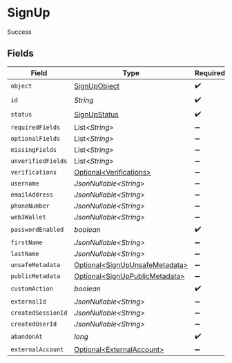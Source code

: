 # SignUp

Success


## Fields

| Field                                                                              | Type                                                                               | Required                                                                           | Description                                                                        |
| ---------------------------------------------------------------------------------- | ---------------------------------------------------------------------------------- | ---------------------------------------------------------------------------------- | ---------------------------------------------------------------------------------- |
| `object`                                                                           | [SignUpObject](../../models/components/SignUpObject.md)                            | :heavy_check_mark:                                                                 | N/A                                                                                |
| `id`                                                                               | *String*                                                                           | :heavy_check_mark:                                                                 | N/A                                                                                |
| `status`                                                                           | [SignUpStatus](../../models/components/SignUpStatus.md)                            | :heavy_check_mark:                                                                 | N/A                                                                                |
| `requiredFields`                                                                   | List\<*String*>                                                                    | :heavy_minus_sign:                                                                 | N/A                                                                                |
| `optionalFields`                                                                   | List\<*String*>                                                                    | :heavy_minus_sign:                                                                 | N/A                                                                                |
| `missingFields`                                                                    | List\<*String*>                                                                    | :heavy_minus_sign:                                                                 | N/A                                                                                |
| `unverifiedFields`                                                                 | List\<*String*>                                                                    | :heavy_minus_sign:                                                                 | N/A                                                                                |
| `verifications`                                                                    | [Optional\<Verifications>](../../models/components/Verifications.md)               | :heavy_minus_sign:                                                                 | N/A                                                                                |
| `username`                                                                         | *JsonNullable\<String>*                                                            | :heavy_minus_sign:                                                                 | N/A                                                                                |
| `emailAddress`                                                                     | *JsonNullable\<String>*                                                            | :heavy_minus_sign:                                                                 | N/A                                                                                |
| `phoneNumber`                                                                      | *JsonNullable\<String>*                                                            | :heavy_minus_sign:                                                                 | N/A                                                                                |
| `web3Wallet`                                                                       | *JsonNullable\<String>*                                                            | :heavy_minus_sign:                                                                 | N/A                                                                                |
| `passwordEnabled`                                                                  | *boolean*                                                                          | :heavy_check_mark:                                                                 | N/A                                                                                |
| `firstName`                                                                        | *JsonNullable\<String>*                                                            | :heavy_minus_sign:                                                                 | N/A                                                                                |
| `lastName`                                                                         | *JsonNullable\<String>*                                                            | :heavy_minus_sign:                                                                 | N/A                                                                                |
| `unsafeMetadata`                                                                   | [Optional\<SignUpUnsafeMetadata>](../../models/components/SignUpUnsafeMetadata.md) | :heavy_minus_sign:                                                                 | N/A                                                                                |
| `publicMetadata`                                                                   | [Optional\<SignUpPublicMetadata>](../../models/components/SignUpPublicMetadata.md) | :heavy_minus_sign:                                                                 | N/A                                                                                |
| `customAction`                                                                     | *boolean*                                                                          | :heavy_check_mark:                                                                 | N/A                                                                                |
| `externalId`                                                                       | *JsonNullable\<String>*                                                            | :heavy_minus_sign:                                                                 | N/A                                                                                |
| `createdSessionId`                                                                 | *JsonNullable\<String>*                                                            | :heavy_minus_sign:                                                                 | N/A                                                                                |
| `createdUserId`                                                                    | *JsonNullable\<String>*                                                            | :heavy_minus_sign:                                                                 | N/A                                                                                |
| `abandonAt`                                                                        | *long*                                                                             | :heavy_check_mark:                                                                 | N/A                                                                                |
| `externalAccount`                                                                  | [Optional\<ExternalAccount>](../../models/components/ExternalAccount.md)           | :heavy_minus_sign:                                                                 | N/A                                                                                |